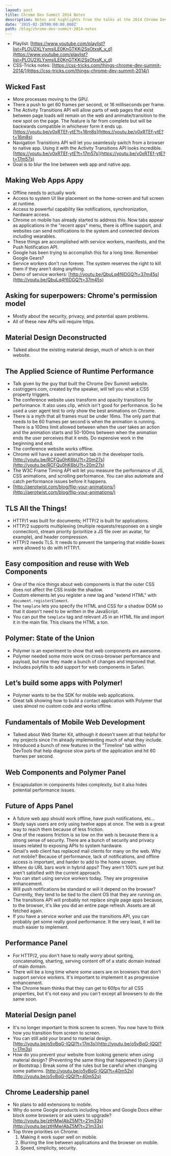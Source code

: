 ```yaml
---
layout: post
title: Chrome Dev Summit 2014 Notes
description: Notes and highlights from the talks at the 2014 Chrome Dev Summit.
date: '2015-02-28T00:00:00.000Z'
path: /blog/chrome-dev-summit-2014-notes
---
```


* Playlist: [https://www.youtube.com/playlist?list=PLOU2XLYxmsILE0KnGTKKj2SsOtxsK_y_d](https://www.youtube.com/playlist?list=PLOU2XLYxmsILE0KnGTKKj2SsOtxsK_y_d)
* CSS-Tricks notes: [https://css-tricks.com/things-chrome-dev-summit-2014/](https://css-tricks.com/things-chrome-dev-summit-2014/)

## Wicked Fast
* More processes moving to the GPU.
* There a push to get 60 frames per second, or 16 milliseconds per frame.
* The Activity Transitions API will allow parts of web pages that exist between page loads will remain on the web and animate/transition to the new spot on the page. The feature is far from complete but will be backwards compatible in whichever form it ends up. [https://youtu.be/v0xRTEf-ytE?t=16m8s](https://youtu.be/v0xRTEf-ytE?t=16m8s)
* Navigation Transitions API will let you seamlessly switch from a browser to native app. Using it with the Activity Transitions API looks incredible. [https://youtu.be/v0xRTEf-ytE?t=17m57s](https://youtu.be/v0xRTEf-ytE?t=17m57s)
* Goal is to blur the line between web app and native app.

## Making Web Apps Appy
* Offline needs to actually work
* Access to system UI like placement on the home-screen and full screen at runtime.
* Access to powerful capability like notifications, synchronization, hardware access.
* Chrome on mobile has already started to address this. Now tabs appear as applications in the "recent apps" menu, there is offline support, and websites can send notifications to the system and connected devices including wearables.
* These things are accomplished with service workers, manifests, and the Push Notification API.
* Google has been trying to accomplish this for a long time. Remember Google Gears?
* Service workers don't run forever. The system reserves the right to kill them if they aren't doing anything.
* Demo of service workers: [http://youtu.be/QbuLq4f6DGQ?t=37m45s](http://youtu.be/QbuLq4f6DGQ?t=37m45s)

## Asking for superpowers: Chrome's permission model
* Mostly about the security, privacy, and potential spam problems.
* All of these new APIs will require https.

## Material Design Deconstructed
* Talked about the existing material design, much of which is on their website.

## The Applied Science of Runtime Performance
* Talk given by the guy that built the Chrome Dev Summit website.
* csstriggers.com, created by the speaker, will tell you what a CSS property triggers.
* The conference website uses transform and opacity transitions for performance. It also uses clip, which isn't good for performance. So he used a user agent test to only show the best animations on Chrome.
* There is a myth that all frames must be under 16ms. The only part that needs to be 60 frames per second is when the animation is running. There is a 100ms limit allowed between when the user takes an action and the animation starts and 50-100ms between when the animation ends the user perceives that it ends. Do expensive work in the beginning and end.
* The conference website works offline.
* Chrome will have a sweet animation tab in the developer tools. [http://youtu.be/RCFQu0hK6bU?t=20m27s](http://youtu.be/RCFQu0hK6bU?t=20m27s)
* The W3C Frame Timing API will let you measure the performance of JS, CSS animations, and scrolling performance. You can also automate and catch performance issues before it happens.
* [http://aerotwist.com/blog/flip-your-animations/](http://aerotwist.com/blog/flip-your-animations/)

## TLS All the Things!
* HTTP/1 was built for documents; HTTP/2 is built for applications.
* HTTP/2 supports multiplexing (multiple requests/responses on a single connection), stream priority (prioritize a JS file over an avatar, for example), and header compression.
* HTTP/2 needs TLS. It needs to prevent the tampering that middle-boxes were allowed to do with HTTP/1.

## Easy composition and reuse with Web Components
* One of the nice things about web components is that the outer CSS does not affect the CSS inside the shadow.
* Custom elements let you register a new tag and "extend HTML" with `document.registerElement`.
* The `template` lets you specify the HTML and CSS for a shadow DOM so that it doesn't need to be written in the JavaScript.
* You can put the `template` tag and relevant JS in an HTML file and import it in the main file. This cleans the HTML a ton.

## Polymer: State of the Union
* Polymer is an experiment to show that web components are awesome.
* Polymer needed some more work on cross-browser performance and payload, but now they made a bunch of changes and improved that.
* Includes polyfills to add support for web components in Safari.

## Let’s build some apps with Polymer!
* Polymer wants to be the SDK for mobile web applications.
* Great talk showing how to build a contact application with Polymer that uses almost no custom code and works offline.

## Fundamentals of Mobile Web Development
* Talked about Web Starter Kit, although it doesn't seem all that helpful for my projects since I'm already implementing much of what they include.
* Introduced a bunch of new features in the "Timeline" tab within DevTools that help diagnose slow parts of the application and hit 60 frames per second.

## Web Components and Polymer Panel
* Encapsulation in components hides complexity, but it also hides potential performance issues.

## Future of Apps Panel
* A future web app should work offline, have push notifications, etc...
* Study says users are only using twelve apps at once. The web is a great way to reach them because of less friction.
* One of the reasons friction is so low on the web is because there is a strong sense of security. There are a bunch of security and privacy issues related to exposing APIs to system hardware.
* Gmail's web client has replaced mail clients for many on the web. Why not mobile? Because of performance, lack of notifications, and offline access is important, and harder to add to the home screen.
* Where do URL bars work in hybrid apps? They aren't 100% sure yet but aren't satisfied with the current approach.
* You can start using service workers today. They are progressive enhancement.
* Will push notifications be standard or will it depend on the browser? Currently, they tend to be tied to the client OS that they are running on.
* The transitions API will probably not replace single page apps because, to the browser, it's like you did an entire page refresh. Assets are all fetched again.
* If you have a service worker and use the transitions API, you can probably get some really good performance. It the very least, it will be much easier to implement.

## Performance Panel
* For HTTP/2, you don't have to really worry about spriting, concatenating, sharting, serving content off of a static domain instead of main domain.
* There will be a long time where some users are on browsers that don't support service workers. It's important to implement it as progressive enhancement.
* The Chrome team thinks that they can get to 60fps for all CSS properties, but it's not easy and you can't except all browsers to do the same soon.

## Material Design panel
* It's no longer important to think screen to screen. You now have to think how you transition from screen to screen.
* You can still add your brand to material design. [http://youtu.be/o5vBqG-IQQI?t=17m3s](http://youtu.be/o5vBqG-IQQI?t=17m3s)
* How do you prevent your website from looking generic when using material design? (Preventing the same thing that happened to jQuery UI or Bootstrap.) Break some of the rules but be careful when changing some patterns. [http://youtu.be/o5vBqG-IQQI?t=40m52s](http://youtu.be/o5vBqG-IQQI?t=40m52s)

## Chrome Leadership panel
* No plans to add extensions to mobile.
* Why do some Google products including Inbox and Google Docs either block some browsers or ask users to upgrade? [http://youtu.be/ztHMwIAbZ5M?t=21m33s](http://youtu.be/ztHMwIAbZ5M?t=21m33s)
* Top three priorities on Chrome:
  1. Making it work super well on mobile.
  2. Blurring the line between applications and the browser on mobile.
  3. Speed, simplicity, security.
